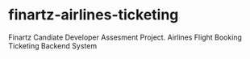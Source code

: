 # finartz-airlines-ticketing
Finartz Candiate Developer Assesment Project. Airlines Flight Booking Ticketing Backend System
